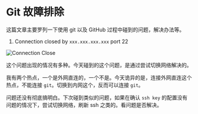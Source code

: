# Git 故障排除

这篇文章主要罗列一下使用 git 以及 GitHub 过程中碰到的问题，解决办法等。

1. Connection closed by `xxx.xxx.xxx.xxx` port 22

![Connection Close](/note/ssh-close.png)

这个问题出现的情况有多种。今天碰到的这个问题，是通过尝试切换网络解决的。

我有两个热点，一个是外网直连的，一个不是。今天诡异的是，连接外网直连这个热点，不能连接 `git`。切换到内网这个，反而可以连接 `git`。

问题还没有彻底搞明白。下次碰到类似的问题，如果在确认 `ssh key` 的配置没有问题的情况下，尝试切换网络，刷新 ssh 之类的。看问题是否解决。
